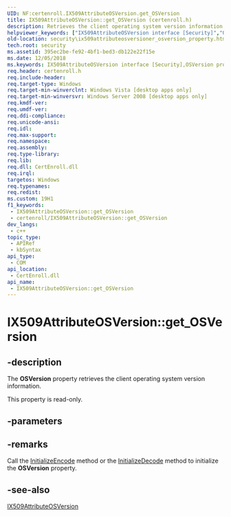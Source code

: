 ```yaml
---
UID: NF:certenroll.IX509AttributeOSVersion.get_OSVersion
title: IX509AttributeOSVersion::get_OSVersion (certenroll.h)
description: Retrieves the client operating system version information.
helpviewer_keywords: ["IX509AttributeOSVersion interface [Security]","OSVersion property","IX509AttributeOSVersion.OSVersion","IX509AttributeOSVersion.get_OSVersion","IX509AttributeOSVersion::OSVersion","IX509AttributeOSVersion::get_OSVersion","OSVersion property [Security]","OSVersion property [Security]","IX509AttributeOSVersion interface","certenroll/IX509AttributeOSVersion::OSVersion","certenroll/IX509AttributeOSVersion::get_OSVersion","get_OSVersion","security.ix509attributeosversioner_osversion_property"]
old-location: security\ix509attributeosversioner_osversion_property.htm
tech.root: security
ms.assetid: 395ec2be-fe92-4bf1-bed3-db122e22f15e
ms.date: 12/05/2018
ms.keywords: IX509AttributeOSVersion interface [Security],OSVersion property, IX509AttributeOSVersion.OSVersion, IX509AttributeOSVersion.get_OSVersion, IX509AttributeOSVersion::OSVersion, IX509AttributeOSVersion::get_OSVersion, OSVersion property [Security], OSVersion property [Security],IX509AttributeOSVersion interface, certenroll/IX509AttributeOSVersion::OSVersion, certenroll/IX509AttributeOSVersion::get_OSVersion, get_OSVersion, security.ix509attributeosversioner_osversion_property
req.header: certenroll.h
req.include-header: 
req.target-type: Windows
req.target-min-winverclnt: Windows Vista [desktop apps only]
req.target-min-winversvr: Windows Server 2008 [desktop apps only]
req.kmdf-ver: 
req.umdf-ver: 
req.ddi-compliance: 
req.unicode-ansi: 
req.idl: 
req.max-support: 
req.namespace: 
req.assembly: 
req.type-library: 
req.lib: 
req.dll: CertEnroll.dll
req.irql: 
targetos: Windows
req.typenames: 
req.redist: 
ms.custom: 19H1
f1_keywords:
 - IX509AttributeOSVersion::get_OSVersion
 - certenroll/IX509AttributeOSVersion::get_OSVersion
dev_langs:
 - c++
topic_type:
 - APIRef
 - kbSyntax
api_type:
 - COM
api_location:
 - CertEnroll.dll
api_name:
 - IX509AttributeOSVersion::get_OSVersion
---
```


# IX509AttributeOSVersion::get_OSVersion


## -description

The <b>OSVersion</b> property retrieves the client operating system version information.

This property is read-only.

## -parameters

## -remarks

Call the <a href="/windows/desktop/api/certenroll/nf-certenroll-ix509attributeosversion-initializeencode">InitializeEncode</a> method or the  <a href="/windows/desktop/api/certenroll/nf-certenroll-ix509attributeosversion-initializedecode">InitializeDecode</a> method to initialize the <b>OSVersion</b> property.

## -see-also

<a href="/windows/desktop/api/certenroll/nn-certenroll-ix509attributeosversion">IX509AttributeOSVersion</a>

